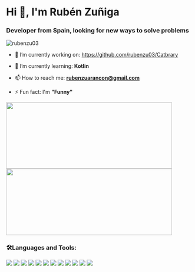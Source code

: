 <h1>Hi 👋, I'm Rubén Zuñiga</h1>
<h3>Developer from Spain, looking for new ways to solve problems</h3>

<p align="left"> <img src="https://komarev.com/ghpvc/?username=rubenzu03&label=Profile%20views&color=0e75b6&style=flat" alt="rubenzu03" /> </p>

- 🔭 I’m currently working on: <a> https://github.com/rubenzu03/Catbrary </a>

- 🌱 I’m currently learning: **Kotlin**

- 📫 How to reach me: **rubenzuarancon@gmail.com**

- ⚡ Fun fact: I'm **"Funny"**

<p align="left">
   <img height="180em" width="450em" src="https://github-readme-stats-eight-theta.vercel.app/api?username=rubenzu03&show_icons=true&theme=algolia&include_all_commits=true&count_private=true"/>
   <img height="180em" width="450em" src="https://github-readme-stats-eight-theta.vercel.app/api/top-langs/?username=rubenzu03&layout=compact&langs_count=8&theme=algolia&count_private=true"/>
</p>

<h3 align="left">🛠Languages and Tools:</h3>
<p>
   <img src="https://img.shields.io/badge/-Python-3776AB?logo=Python&logoColor=white"/>
   <img src="https://img.shields.io/badge/-C-A8B9CC?logo=c&logoColor=white"/>
   <img src="https://img.shields.io/badge/-C++-00599C?logo=cplusplus&Color=white"/>
   <img src="https://img.shields.io/badge/-Java-FC4C02?logo=&logoColor=black"/>
   <img src="https://img.shields.io/badge/-Kotlin-7F52FF?logo=kotlin&logoColor=white"/>
   <img src="https://img.shields.io/badge/-Android Studio-3DDC84?logo=androidstudio&logoColor=black"/>
   <img src="https://img.shields.io/badge/-Spring-6DB33F?logo=spring&logoColor=white"/>
   <img src="https://img.shields.io/badge/-HTML-E34F26?logo=html5&logoColor=white"/>
   <img src="https://img.shields.io/badge/-CSS-663399?logo=css&logoColor=white"/>
   <img src="https://img.shields.io/badge/-SQLite-003B57?logo=sqlite"/>
   <img src="https://img.shields.io/badge/-Unity-FFFFFF?logo=unity&logoColor=black"/>
   <img src="https://img.shields.io/badge/-Blender-E87D0D?logo=Blender&logoColor=white"/>
</p>



<!--
**rubenzu03/rubenzu03** is a ✨ _special_ ✨ repository because its `README.md` (this file) appears on your GitHub profile.

Here are some ideas to get you started:

- 🔭 I’m currently working on ...
- 🌱 I’m currently learning ...
- 👯 I’m looking to collaborate on ...
- 🤔 I’m looking for help with ...
- 💬 Ask me about ...
- 📫 How to reach me: ...
- 😄 Pronouns: ...
- ⚡ Fun fact: ...
-->
